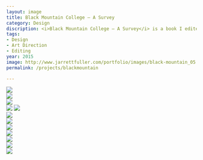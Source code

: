 ```yaml
---
layout: image
title: Black Mountain College — A Survey
category: Design
discription: <i>Black Mountain College — A Survey</i> is a book I edited and designed on the experimental art college in North Carolina in the 1930s-50s. I selected various essays and each one focuses on a particular medium, teacher, or student, each building upon the one that came before. In between each essay are image galleries with images I've curated from the different artists from the college including Josef Albers, Rose Asawa, and John Cage. The design of the book follows a strict grid system that allows for various layouts across each spread while retaining a structure that is followed as the book progresses.
tags:
- Design
- Art Direction
- Editing
year: 2015
image: http://www.jarrettfuller.com/portfolio/images/black-mountain_05.jpg
permalink: /projects/blackmountain

---
```


<img src="http://www.jarrettfuller.com/portfolio/images/black-mountain_01.jpg">

<div class="images-left"><img src="http://www.jarrettfuller.com/portfolio/images/black-mountain_02.jpg"></div>
<div class="images-right"><img src="http://www.jarrettfuller.com/portfolio/images/black-mountain_03.jpg"></div>

<img src="http://www.jarrettfuller.com/portfolio/images/black-mountain_04.jpg">
<img src="http://www.jarrettfuller.com/portfolio/images/black-mountain_05.jpg">

<div class="images-left"><img src="http://www.jarrettfuller.com/portfolio/images/black-mountain_06.jpg"></div>
<div class="images-right"><img src="http://www.jarrettfuller.com/portfolio/images/black-mountain_07.jpg"></div>

<div class="images-left"><img src="http://www.jarrettfuller.com/portfolio/images/black-mountain_09.jpg"></div>
<div class="images-right"><img src="http://www.jarrettfuller.com/portfolio/images/black-mountain_08.jpg"></div>

<img src="http://www.jarrettfuller.com/portfolio/images/black-mountain_10.jpg">

<div class="images-left"><img src="http://www.jarrettfuller.com/portfolio/images/black-mountain_11.jpg"></div>
<div class="images-right"><img src="http://www.jarrettfuller.com/portfolio/images/black-mountain_12.jpg"></div>
